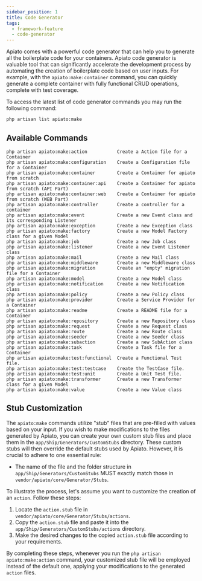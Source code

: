 ```yaml
---
sidebar_position: 1
title: Code Generator
tags:
  - framework-feature
  - code-generator
---
```


Apiato comes with a powerful code generator that can help you to generate all the boilerplate code for your containers.
Apiato code generator is valuable tool
that can significantly accelerate the development process
by automating the creation of boilerplate code based on user inputs.
For example, with the `apiato:make:container` command,
you can quickly generate a complete container with fully functional CRUD operations,
complete with test coverage.

To access the latest list of code generator commands you may run the following command:

```
php artisan list apiato:make
```

## Available Commands

```
php artisan apiato:make:action           Create a Action file for a Container
php artisan apiato:make:configuration    Create a Configuration file for a Container
php artisan apiato:make:container        Create a Container for apiato from scratch
php artisan apiato:make:container:api    Create a Container for apiato from scratch (API Part)
php artisan apiato:make:container:web    Create a Container for apiato from scratch (WEB Part)
php artisan apiato:make:controller       Create a controller for a container
php artisan apiato:make:event            Create a new Event class and its corresponding Listener
php artisan apiato:make:exception        Create a new Exception class
php artisan apiato:make:factory          Create a new Model Factory class for a given Model
php artisan apiato:make:job              Create a new Job class
php artisan apiato:make:listener         Create a new Event Listener class
php artisan apiato:make:mail             Create a new Mail class
php artisan apiato:make:middleware       Create a new Middleware class
php artisan apiato:make:migration        Create an "empty" migration file for a Container
php artisan apiato:make:model            Create a new Model class
php artisan apiato:make:notification     Create a new Notification class
php artisan apiato:make:policy           Create a new Policy class
php artisan apiato:make:provider         Create a Service Provider for a Container
php artisan apiato:make:readme           Create a README file for a Container
php artisan apiato:make:repository       Create a new Repository class
php artisan apiato:make:request          Create a new Request class
php artisan apiato:make:route            Create a new Route class
php artisan apiato:make:seeder           Create a new Seeder class
php artisan apiato:make:subaction        Create a new SubAction class
php artisan apiato:make:task             Create a Task file for a Container
php artisan apiato:make:test:functional  Create a Functional Test file.
php artisan apiato:make:test:testcase    Create the TestCase file.
php artisan apiato:make:test:unit        Create a Unit Test file.
php artisan apiato:make:transformer      Create a new Transformer class for a given Model
php artisan apiato:make:value            Create a new Value class
```

## Stub Customization

The `apiato:make` commands utilize "stub" files that are pre-filled with values based on your input.
If you wish to make modifications to the files generated by Apiato,
you can create your own custom stub files and place them in the `app/Ship/Generators/CustomStubs` directory.
These custom stubs will then override the default stubs used by Apiato.
However, it is crucial to adhere to one essential rule:

- The name of the file and the folder structure in `app/Ship/Generators/CustomStubs` MUST exactly match those in `vendor/apiato/core/Generator/Stubs`.

To illustrate the process, let's assume you want to customize the creation of an `action`. Follow these steps:

1. Locate the `action.stub` file in `vendor/apiato/core/Generator/Stubs/actions`.
2. Copy the `action.stub` file and paste it into the `app/Ship/Generators/CustomStubs/actions` directory.
3. Make the desired changes to the copied `action.stub` file according to your requirements.

By completing these steps, whenever you run the `php artisan apiato:make:action` command,
your customized stub file will be employed instead of the default one,
applying your modifications to the generated `action` files.

